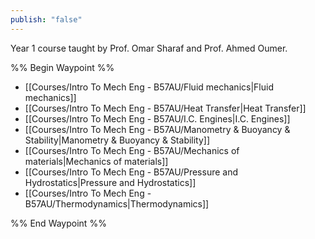 ```yaml
---
publish: "false"
---
```

Year 1 course taught by Prof. Omar Sharaf and Prof. Ahmed Oumer.

%% Begin Waypoint %%
- [[Courses/Intro To Mech Eng - B57AU/Fluid mechanics|Fluid mechanics]]
- [[Courses/Intro To Mech Eng - B57AU/Heat Transfer|Heat Transfer]]
- [[Courses/Intro To Mech Eng - B57AU/I.C. Engines|I.C. Engines]]
- [[Courses/Intro To Mech Eng - B57AU/Manometry & Buoyancy & Stability|Manometry & Buoyancy & Stability]]
- [[Courses/Intro To Mech Eng - B57AU/Mechanics of materials|Mechanics of materials]]
- [[Courses/Intro To Mech Eng - B57AU/Pressure and Hydrostatics|Pressure and Hydrostatics]]
- [[Courses/Intro To Mech Eng - B57AU/Thermodynamics|Thermodynamics]]

%% End Waypoint %%